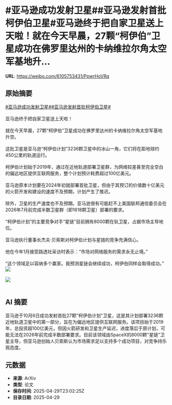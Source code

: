 # #亚马逊成功发射卫星##亚马逊发射首批柯伊伯卫星#亚马逊终于把自家卫星送上天啦！就在今天早晨，27颗“柯伊伯”卫星成功在佛罗里达州的卡纳维拉尔角太空军基地升...

**URL**: https://weibo.com/6105753431/PpwrHoVRq

## 原始摘要

<a href="https://m.weibo.cn/search?containerid=231522type%3D1%26t%3D10%26q%3D%23%E4%BA%9A%E9%A9%AC%E9%80%8A%E6%88%90%E5%8A%9F%E5%8F%91%E5%B0%84%E5%8D%AB%E6%98%9F%23&amp;extparam=%23%E4%BA%9A%E9%A9%AC%E9%80%8A%E6%88%90%E5%8A%9F%E5%8F%91%E5%B0%84%E5%8D%AB%E6%98%9F%23" data-hide=""><span class="surl-text">#亚马逊成功发射卫星#</span></a><a href="https://m.weibo.cn/search?containerid=231522type%3D1%26t%3D10%26q%3D%23%E4%BA%9A%E9%A9%AC%E9%80%8A%E5%8F%91%E5%B0%84%E9%A6%96%E6%89%B9%E6%9F%AF%E4%BC%8A%E4%BC%AF%E5%8D%AB%E6%98%9F%23&amp;extparam=%23%E4%BA%9A%E9%A9%AC%E9%80%8A%E5%8F%91%E5%B0%84%E9%A6%96%E6%89%B9%E6%9F%AF%E4%BC%8A%E4%BC%AF%E5%8D%AB%E6%98%9F%23" data-hide=""><span class="surl-text">#亚马逊发射首批柯伊伯卫星#</span></a><br><br>亚马逊终于把自家卫星送上天啦！<br><br>就在今天早晨，27颗“柯伊伯”卫星成功在佛罗里达州的卡纳维拉尔角太空军基地升空。<br><br>这批卫星是亚马逊“柯伊伯计划”3236颗卫星中的冰山一角，它们将在距地球约450公里的轨道运行。<br><br>柯伊伯计划始于2019年，通过在近地轨道部署卫星群，为网络较差甚至完全空白的偏远地区提供互联网服务，整个计划预计耗费超过100亿美元。<br><br>亚马逊原本计划要在2024年初就部署首批卫星，但由于其预订的价值数十亿美元的火箭开发和建设的速度不及预期，计划产生了推迟。<br><br>除外，卫星的生产速度也不及预期。亚马逊很有可能赶不上美国联邦通信委员会在2026年7月前完成半数卫星群（即1618颗卫星）部署的要求。<br><br>“柯伊伯计划”的主要竞争对手“星链”目前拥有8000颗在轨卫星，占据市场主导地位。<br><br>亚马逊执行董事长杰夫·贝索斯对柯伊伯计划与星链的竞争充满信心。<br><br>他在今年1月接受路透社采访时表示：“市场对网络服务的需求永无止境。”<br><br>“这个领域足以容纳多个赢家。我预测星链会继续成功，柯伊伯同样会取得成功。”<img style="" src="https://tvax1.sinaimg.cn/large/006Fd7o3gy1i0xtlbhdc5j30lb0lzqat.jpg" referrerpolicy="no-referrer"><br><br><img style="" src="https://tvax3.sinaimg.cn/large/006Fd7o3gy1i0xtle0h9wj318g0p0qcz.jpg" referrerpolicy="no-referrer"><br><br>

## AI 摘要

亚马逊于10月6日成功发射首批27颗"柯伊伯计划"卫星，这是其计划部署3236颗近地轨道卫星中的第一部分，旨在为偏远地区提供互联网服务。该项目始于2019年，总投资超100亿美元，但因火箭研发和卫星生产延迟，进度落后于原计划，可能无法在2026年前完成半数部署要求。目前该领域由SpaceX的8000颗"星链"卫星主导，但亚马逊创始人贝索斯认为市场需求足以支持多个成功项目，对竞争持乐观态度。

## 元数据

- **来源**: ArXiv
- **类型**: 论文
- **保存时间**: 2025-04-29T23:02:25Z
- **目录日期**: 2025-04-29
